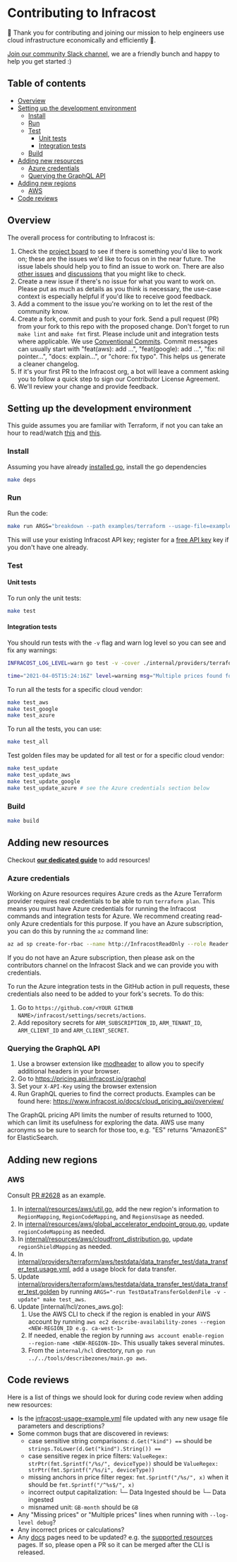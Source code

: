 # Contributing to Infracost

🙌 Thank you for contributing and joining our mission to help engineers use cloud infrastructure economically and efficiently 🚀.

[Join our community Slack channel](https://www.infracost.io/community-chat), we are a friendly bunch and happy to help you get started :)

## Table of contents

- [Overview](#overview)
- [Setting up the development environment](#setting-up-the-development-environment)
  - [Install](#install)
  - [Run](#run)
  - [Test](#test)
    - [Unit tests](#unit-tests)
    - [Integration tests](#integration-tests)
  - [Build](#build)
- [Adding new resources](#adding-new-resources)
  - [Azure credentials](#azure-credentials)
  - [Querying the GraphQL API](#querying-the-graphql-api)
- [Adding new regions](#adding-new-regions)
  - [AWS](#AWS)
- [Code reviews](#code-reviews)

## Overview

The overall process for contributing to Infracost is:

1. Check the [project board](https://github.com/infracost/infracost/projects/2) to see if there is something you'd like to work on; these are the issues we'd like to focus on in the near future. The issue labels should help you to find an issue to work on. There are also [other issues](https://github.com/infracost/infracost/issues) and [discussions](https://github.com/infracost/infracost/discussions) that you might like to check.
2. Create a new issue if there's no issue for what you want to work on. Please put as much as details as you think is necessary, the use-case context is especially helpful if you'd like to receive good feedback.
3. Add a comment to the issue you're working on to let the rest of the community know.
4. Create a fork, commit and push to your fork. Send a pull request (PR) from your fork to this repo with the proposed change. Don't forget to run `make lint` and `make fmt` first. Please include unit and integration tests where applicable. We use [Conventional Commits](https://www.conventionalcommits.org/en/v1.0.0/). Commit messages can usually start with "feat(aws): add ...", "feat(google): add ...", "fix: nil pointer...", "docs: explain...", or "chore: fix typo". This helps us generate a cleaner changelog.
5. If it's your first PR to the Infracost org, a bot will leave a comment asking you to follow a quick step to sign our Contributor License Agreement.
6. We'll review your change and provide feedback.

## Setting up the development environment

This guide assumes you are familiar with Terraform, if not you can take an hour to read/watch [this](https://www.terraform.io/intro/index.html) and [this](https://learn.hashicorp.com/collections/terraform/aws-get-started).

### Install

Assuming you have already [installed go](https://golang.org/doc/install), install the go dependencies
```sh
make deps
```

### Run

Run the code:
```sh
make run ARGS="breakdown --path examples/terraform --usage-file=examples/terraform/infracost-usage.yml"
```

This will use your existing Infracost API key; register for a [free API key](https://www.infracost.io/docs/#2-get-api-key) key if you don't have one already.

### Test

#### Unit tests

To run only the unit tests:
```sh
make test
```

#### Integration tests
You should run tests with the `-v` flag and warn log level so you can see and fix any warnings:
```sh
INFRACOST_LOG_LEVEL=warn go test -v -cover ./internal/providers/terraform/aws/ebs_volume_test.go

time="2021-04-05T15:24:16Z" level=warning msg="Multiple prices found for aws_ebs_volume.gp3 Provisioned throughput, using the first price"
```

To run all the tests for a specific cloud vendor:
```sh
make test_aws
make test_google
make test_azure
```

To run all the tests, you can use:
```sh
make test_all
```

Test golden files may be updated for all test or for a specific cloud vendor:
```sh
make test_update
make test_update_aws
make test_update_google
make test_update_azure # see the Azure credentials section below
```

### Build

```sh
make build
```

## Adding new resources

Checkout **[our dedicated guide](contributing/add_new_resource_guide.md)** to add resources!

### Azure credentials

Working on Azure resources requires Azure creds as the Azure Terraform provider requires real credentials to be able to run `terraform plan`. This means you must have Azure credentials for running the Infracost commands and integration tests for Azure. We recommend creating read-only Azure credentials for this purpose. If you have an Azure subscription, you can do this by running the `az` command line:
  ```sh
  az ad sp create-for-rbac --name http://InfracostReadOnly --role Reader --scope=/subscriptions/<SUBSCRIPTION ID> --years=10
  ```
  If you do not have an Azure subscription, then please ask on the contributors channel on the Infracost Slack and we can provide you with credentials.

  To run the Azure integration tests in the GitHub action in pull requests, these credentials also need to be added to your fork's secrets. To do this:

  1. Go to `https://github.com/<YOUR GITHUB NAME>/infracost/settings/secrets/actions`.
  2. Add repository secrets for `ARM_SUBSCRIPTION_ID`, `ARM_TENANT_ID`, `ARM_CLIENT_ID` and `ARM_CLIENT_SECRET`.

### Querying the GraphQL API

1. Use a browser extension like [modheader](https://bewisse.com/modheader/help/) to allow you to specify additional headers in your browser.
2. Go to https://pricing.api.infracost.io/graphql
3. Set your `X-API-Key` using the browser extension
4. Run GraphQL queries to find the correct products. Examples can be found here: https://www.infracost.io/docs/cloud_pricing_api/overview/

The GraphQL pricing API limits the number of results returned to 1000, which can limit its usefulness for exploring the data. AWS use many acronyms so be sure to search for those too, e.g. "ES" returns "AmazonES" for ElasticSearch.

## Adding new regions

### AWS

Consult [PR #2628](https://github.com/infracost/infracost/pull/2628) as an example.

1. In [internal/resources/aws/util.go](internal/resources/aws/util.go), add the new region's information to `RegionMapping`, `RegionCodeMapping`, and `RegionsUsage` as needed.
2. In [internal/resources/aws/global_accelerator_endpoint_group.go](internal/resources/aws/global_accelerator_endpoint_group.go), update `regionCodeMapping` as needed.
3. In [internal/resources/aws/cloudfront_distribution.go](internal/resources/aws/cloudfront_distribution.go), update `regionShieldMapping` as needed.
4. In [internal/providers/terraform/aws/testdata/data_transfer_test/data_transfer_test.usage.yml](internal/providers/terraform/aws/testdata/data_transfer_test/data_transfer_test.usage.yml), add a usage block for data transfer.
5. Update [internal/providers/terraform/aws/testdata/data_transfer_test/data_transfer_test.golden](internal/providers/terraform/aws/testdata/data_transfer_test/data_transfer_test.golden) by running `ARGS="-run TestDataTransferGoldenFile -v -update" make test_aws`.
7. Update [internal/hcl/zones_aws.go]:
   1. Use the AWS CLI to check if the region is enabled in your AWS account by running `aws ec2 describe-availability-zones --region <NEW-REGION_ID e.g. ca-west-1>` 
   2. If needed, enable the region by running `aws account enable-region --region-name <NEW-REGION-ID>`.  This usually takes several minutes. 
   3. From the `internal/hcl` directory, run `go run ../../tools/describezones/main.go aws`.

## Code reviews

Here is a list of things we should look for during code review when adding new resources:

- Is the [infracost-usage-example.yml](https://github.com/infracost/infracost/blob/master/infracost-usage-example.yml) file updated with any new usage file parameters and descriptions?
- Some common bugs that are discovered in reviews:
  - case sensitive string comparisons: `d.Get("kind") ==` should be `strings.ToLower(d.Get("kind").String()) ==`
  - case sensitive regex in price filters: `ValueRegex: strPtr(fmt.Sprintf("/%s/", deviceType))` should be `ValueRegex: strPtr(fmt.Sprintf("/%s/i", deviceType))`
  - missing anchors in price filter regex: `fmt.Sprintf("/%s/", x)` when it should be `fmt.Sprintf("/^%s$/", x)`
  - incorrect output capitalization: └─ Data Ingested should be └─ Data ingested
  - misnamed unit: `GB-month` should be `GB`
- Any "Missing prices" or "Multiple prices" lines when running with `--log-level debug`?
- Any incorrect prices or calculations?
- Any [docs](https://www.infracost.io/docs/) pages need to be updated? e.g. the [supported resources](https://github.com/infracost/docs/blob/master/docs/supported_resources/) pages. If so, please open a PR so it can be merged after the CLI is released.
